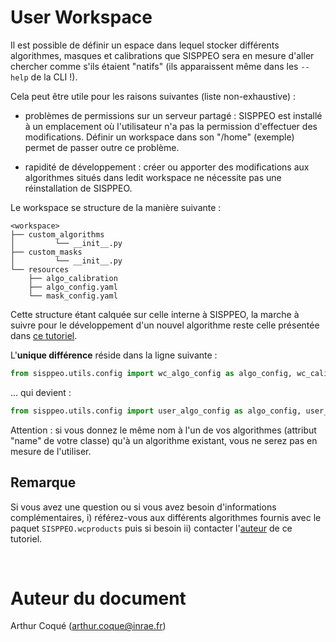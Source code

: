 # User Workspace

Il est possible de définir un espace dans lequel stocker différents
algorithmes, masques et calibrations que SISPPEO sera en mesure d'aller
chercher comme s'ils étaient "natifs" (ils apparaissent même dans les
`--help` de la CLI !).

Cela peut être utile pour les raisons suivantes (liste non-exhaustive) :

- problèmes de permissions sur un serveur partagé : SISPPEO est installé à un
emplacement où l'utilisateur n'a pas la permission d'effectuer des
modifications. Définir un workspace dans son "/home" (exemple) permet de passer
outre ce problème.

- rapidité de développement : créer ou apporter des modifications aux
algorithmes situés dans ledit workspace ne nécessite pas une réinstallation de
SISPPEO.

Le workspace se structure de la manière suivante :

```plaintext
<workspace>
├── custom_algorithms
│         └── __init__.py
├── custom_masks
│         └── __init__.py
└── resources
    ├── algo_calibration
    ├── algo_config.yaml
    └── mask_config.yaml
```

Cette structure étant calquée sur celle interne à SISPPEO, la marche à suivre
pour le développement d'un nouvel algorithme reste celle présentée dans
[ce tutoriel](ajout_algo.md).

L'**unique différence** réside dans la ligne suivante :

```python
from sisppeo.utils.config import wc_algo_config as algo_config, wc_calib
```

... qui devient :

```python
from sisppeo.utils.config import user_algo_config as algo_config, user_calib
```

Attention : si vous donnez le même nom à l'un de vos algorithmes (attribut
"name" de votre classe) qu'à un algorithme existant, vous ne serez pas en
mesure de l'utiliser.

## Remarque

Si vous avez une question ou si vous avez besoin d'informations
complémentaires, i) référez-vous aux différents algorithmes fournis avec
le paquet `SISPPEO.wcproducts` puis si besoin ii) contacter
l'[auteur](#auteur-du-document) de ce tutoriel.

<br>

# Auteur du document

Arthur Coqué (arthur.coque@inrae.fr)
